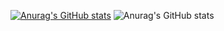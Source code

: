 [![Anurag's GitHub stats](https://github-readme-stats.vercel.app/api?username=luoxuzhi)](https://github.com/anuraghazra/github-readme-stats)
![Anurag's GitHub stats](https://github-readme-stats.vercel.app/api?username=luoxuzhi&show_icons=true&theme=radical)


<!--
**luoxuzhi/luoxuzhi** is a ✨ _special_ ✨ repository because its `README.md` (this file) appears on your GitHub profile.

Here are some ideas to get you started:

- 🔭 I’m currently working on ...
- 🌱 I’m currently learning ...
- 👯 I’m looking to collaborate on ...
- 🤔 I’m looking for help with ...
- 💬 Ask me about ...
- 📫 How to reach me: ...
- 😄 Pronouns: ...
- ⚡ Fun fact: ...
-->
